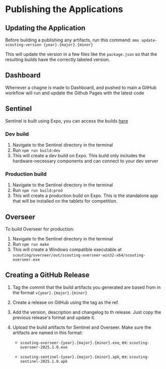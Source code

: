 # Publishing the Applications

## Updating the Application
Before building a publishing any artifacts, run this command:
`mms update-scouting-version {year}.{major}.{minor}`

This will update the version in a few files like the `package.json` so that the resulting builds have the correctly labeled version.

## Dashboard
Whenever a chagne is made to Dashboard, and pushed to main a GitHub workflow will run and update the Github Pages with the latest code

## Sentinel
Sentinel is built using Expo, you can access the builds [here](https://expo.dev/accounts/systemmeltdown2357/projects/scouting-sentinel)

### Dev build
1. Navigate to the Sentinel directory in the terminal
2. Run `npm run build:dev`
3. This will create a dev build on Expo. This build only includes the hardware-necessary components and can connect to your dev server

### Production build
1. Navigate to the Sentinel directory in the terminal
2. Run `npm run build:prod`
3. This will create a production build on Expo. This is the standalone app that will be installed on the tablets for competition.

## Overseer
To build Overseer for production:

1. Navigate to the Sentinel directory in the terminal
2. Run `npm run make`
3. This will create a Windows compatible executable at `scouting/overseer/out/scouting-overseer-win32-x64/scouting-overseer.exe`

## Creating a GitHub Release
1. Tag the commit that the build artifacts you generated are based from in the format `v{year}.{major}.{minor}`
2. Create a release on GitHub using the tag as the ref.
3. Add the version, description and changelog to th release. Just copy the previous release's format and update it.
4. Upload the build artifacts for Sentinel and Overseer. Make sure the artifacts are named in this format:
   
     - `scouting-overseer-{year}.{major}.{minor}.exe`, ex: `scouting-overseer-2025.1.0.exe`
    
    - `scouting-sentinel-{year}.{major}.{minor}.apk`, ex: `scouting-sentinel-2025.1.0.apk`